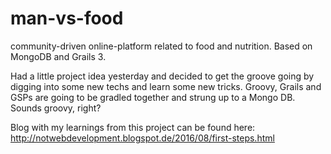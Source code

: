 # man-vs-food
community-driven online-platform related to food and nutrition. Based on MongoDB and Grails 3.

Had a little project idea yesterday and decided to get the groove going by digging into some new techs and learn some new tricks. Groovy, Grails and GSPs are going to be gradled together and strung up to a Mongo DB. Sounds groovy, right?

Blog with my learnings from this project can be found here:
http://notwebdevelopment.blogspot.de/2016/08/first-steps.html
